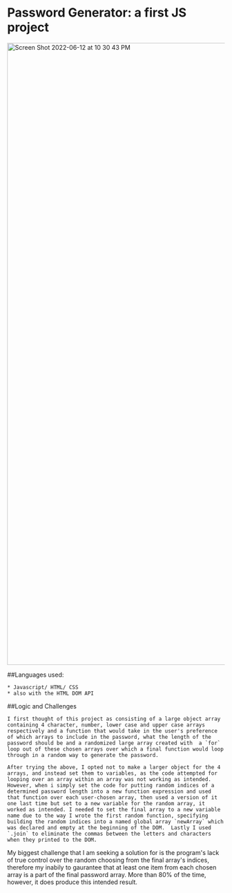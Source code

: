 # Password Generator: a first JS project

<img width="1440" alt="Screen Shot 2022-06-12 at 10 30 43 PM" src="https://user-images.githubusercontent.com/98048059/173274750-0e8023c3-4aae-4f29-85f9-11f2bc6a9dac.png">


##Languages used:

    * Javascript/ HTML/ CSS
    * also with the HTML DOM API

##Logic and Challenges

    I first thought of this project as consisting of a large object array containing 4 character, number, lower case and upper case arrays respectively and a function that would take in the user's preference of which arrays to include in the password, what the length of the password should be and a randomized large array created with  a `for` loop out of these chosen arrays over which a final function would loop through in a random way to generate the password. 

    After trying the above, I opted not to make a larger object for the 4 arrays, and instead set them to variables, as the code attempted for looping over an array within an array was not working as intended.  However, when i simply set the code for putting random indices of a determined password length into a new function expression and used that function over each user-chosen array, then used a version of it one last time but set to a new variable for the random array, it worked as intended. I needed to set the final array to a new variable name due to the way I wrote the first random function, specifying building the random indices into a named global array `newArray` which was declared and empty at the beginning of the DOM.  Lastly I used `.join` to eliminate the commas between the letters and characters when they printed to the DOM.

My biggest challenge that I am seeking a solution for is the program's lack of true control over the random choosing from the final array's indices, therefore my inabily to gaurantee that at least one item from each chosen array is a part of the final password array.  More than 80% of the time, however, it does produce this intended result.


    
